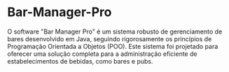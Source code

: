 # Bar-Manager-Pro
O software "Bar Manager Pro" é um sistema robusto de gerenciamento de bares desenvolvido em Java, seguindo rigorosamente os princípios de Programação Orientada a Objetos (POO). Este sistema foi projetado para oferecer uma solução completa para a administração eficiente de estabelecimentos de bebidas, como bares e pubs.
